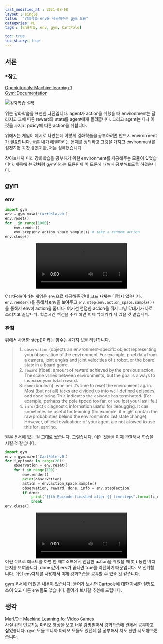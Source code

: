 ```yaml
---
last_modified_at : 2021-08-08
layout : single
title:  "강화학습 env을 제공해주는 gym 모듈"
categories: ML
tags : [강화학습, env, gym, CartPole]

toc: true
toc_sticky: true
---
```

## 서론
### *참고
<a href='https://opentutorials.org/module/4916'>Opentutorials: Machine learning 1</a>  
<a href='https://gym.openai.com/docs/'>Gym: Documentation</a>  

<img src = 'https://user-images.githubusercontent.com/67966414/128626512-ce2cb426-8a81-4b38-820e-6b5eb72ef53a.jpeg' alt = '강화학습 설명' style="margin-left: auto; margin-right: auto; display: block;">  

위는 강화학습을 표현한 사진입니다. agent가 action을 취했을 때 environment는 달라지고 그에 따른 reward와 state를 agent에게 돌려줍니다. 그리고 agent는 다시 이것을 가지고 policy에 따른 action을 취합니다.  

위에서는 게임이 예시로 나왔는데 이렇게 강화학습을 공부하려면 반드시 environment가 필요합니다. 물론 내가 해결하려는 문제를 정의하고 그것을 가지고 environment를 설정하면 가장 좋겠지만, 저는 실패했습니다.  

찾아보니까 미리 강화학습을 공부하기 위한 environment를 제공해주는 모듈이 있었습니다. 제목에 쓴 것처럼 gym이라는 모듈인데 이 모듈에 대해서 공부해보도록 하겠습니다.

## gym
### env
```python
import gym
env = gym.make('CartPole-v0')
env.reset()
for _ in range(1000):
    env.render()
    env.step(env.action_space.sample()) # take a random action
env.close()
```
<video loop="" style="max-width:100%;width:300px;margin-left: auto; margin-right: auto; display: block;" controls="">
  <source src="http://s3-us-west-2.amazonaws.com/rl-gym-doc/cartpole-no-reset.mp4" type="video/mp4">
</video>

CartPole이라는 게임을 env으로 제공해준 건데 코드 자체는 어렵지 않습니다. `env.render()`를 통해서 env을 보여주고 `env.step(env.action_space.sample())`을 통해서 env에 action을 줍니다. 여기선 랜덤한 action을 줘서 그냥 막대기가 바로 쓰러지고 끝납니다. 학습시킨 액션을 주게 되면 이제 막대기가 서 있을 것 같습니다.

### 관찰
위에서 사용한 step()이라는 함수는 4가지 값을 리턴합니다.
> 1. `observation` (object): an environment-specific object representing your observation of the environment. For example, pixel data from a camera, joint angles and joint velocities of a robot, or the board state in a board game.
> 2. `reward` (float): amount of reward achieved by the previous action. The scale varies between environments, but the goal is always to increase your total reward.
> 3. `done` (boolean): whether it’s time to reset the environment again. Most (but not all) tasks are divided up into well-defined episodes, and done being True indicates the episode has terminated. (For example, perhaps the pole tipped too far, or you lost your last life.)
> 4. `info` (dict): diagnostic information useful for debugging. It can sometimes be useful for learning (for example, it might contain the raw probabilities behind the environment’s last state change). However, official evaluations of your agent are not allowed to use this for learning.  

원본 문서에 있는 걸 그대로 썼습니다. 그렇습니다. 이런 것들을 이제 관찰해서 학습을 시킬 것 같습니다.
```python
import gym
env = gym.make('CartPole-v0')
for i_episode in range(20):
    observation = env.reset()
    for t in range(100):
        env.render()
        print(observation)
        action = env.action_space.sample()
        observation, reward, done, info = env.step(action)
        if done:
            print("{}th Episode finished after {} timesteps".format(i_episode+1, t+1))
            break
env.close()
```
<video style="max-width:100%;width:300px;margin-left: auto; margin-right: auto; display: block;" controls="">
  <source src="http://s3-us-west-2.amazonaws.com/rl-gym-doc/cartpole-yes-reset.mp4" type="video/mp4"></video>
이런 식으로 테스트를 하면 한 에피소드에서 랜덤한 action을 취했을 때 몇 t 동안 버티는지를 보여줍니다. done 값이 env가 끝나면 true를 리턴하기 때문입니다. 오 신기합니다. 이런 env자체를 사용해서 이제 강화학습을 공부할 수 있을 것 같습니다. 

gym 문서에 더 많은 내용이 있습니다. 들어가 보시면 Cartpole에 대한 자세한 설명도 쓰여 있고 다른 env들도 많습니다. 들어가 보시길 추천해 드립니다.

## 생각
<a href='https://www.youtube.com/watch?v=qv6UVOQ0F44'>MarI/O - Machine Learning for Video Games</a>  
사실 위의 인공지능 마리오 영상을 보고 너무 감명받아서 강화학습에 관해서 공부하고 싶었습니다. gym 모듈 보니까 마리오 모듈도 있던데 잘 공부해서 저도 한번 시도해보겠습니다.